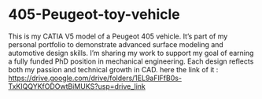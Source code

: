 # 405-Peugeot-toy-vehicle
This is my CATIA V5 model of a Peugeot 405 vehicle. It’s part of my personal portfolio to demonstrate advanced surface modeling and automotive design skills.  I’m sharing my work to support my goal of earning a fully funded PhD position in mechanical engineering. Each design reflects both my passion and technical growth in CAD.
here the link of it :
https://drive.google.com/drive/folders/1EL9aFlFfB0s-TxKIQQYKfODOwtBiMUKS?usp=drive_link
